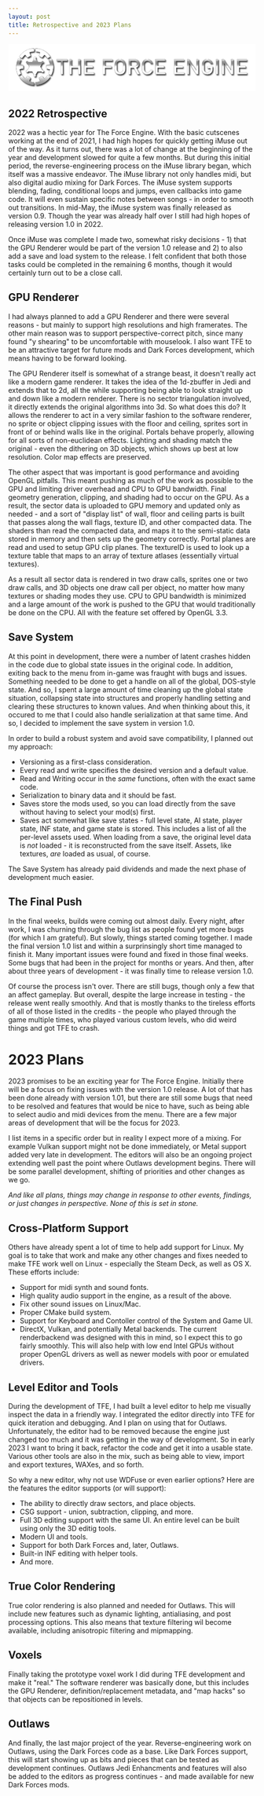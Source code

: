```yaml
---
layout: post
title: Retrospective and 2023 Plans
---
```

<img src="https://github.com/TheForceEngine/TheForceEngine.github.io/blob/master/images/TransparentLogo.png?raw=true" alt="Logo" class="inline"/>

## 2022 Retrospective
2022 was a hectic year for The Force Engine. With the basic cutscenes working at the end of 2021, I had high hopes for quickly getting iMuse out of the way. As it turns out, there was a lot of change at the beginning of the year and development slowed for quite a few months. But during this initial period, the reverse-engineering process on the iMuse library began, which itself was a massive endeavor. The iMuse library not only handles midi, but also digital audio mixing for Dark Forces. The iMuse system supports blending, fading, conditional loops and jumps, even callbacks into game code. It will even sustain specific notes between songs - in order to smooth out transitions. In mid-May, the iMuse system was finally released as version 0.9. Though the year was already half over I still had high hopes of releasing version 1.0 in 2022.

Once iMuse was complete I made two, somewhat risky decisions - 1) that the GPU Renderer would be part of the version 1.0 release and 2) to also add a save and load system to the release. I felt confident that both those tasks could be completed in the remaining 6 months, though it would certainly turn out to be a close call.

## GPU Renderer
I had always planned to add a GPU Renderer and there were several reasons - but mainly to support high resolutions and high framerates. The other main reason was to support perspective-correct pitch, since many found "y shearing" to be uncomfortable with mouselook. I also want TFE to be an attractive target for future mods and Dark Forces development, which means having to be forward looking.

The GPU Renderer itself is somewhat of a strange beast, it doesn't really act like a modern game renderer. It takes the idea of the 1d-zbuffer in Jedi and extends that to 2d, all the while supporting being able to look straight up and down like a modern renderer. There is no sector triangulation involved, it directly extends the original algorithms into 3d. So what does this do? It allows the renderer to act in a very similar fashion to the software renderer, no sprite or object clipping issues with the floor and ceiling, sprites sort in front of or behind walls like in the original. Portals behave properly, allowing for all sorts of non-euclidean effects. Lighting and shading match the original - even the dithering on 3D objects, which shows up best at low resolution. Color map effects are preserved.

The other aspect that was important is good performance and avoiding OpenGL pitfalls. This meant pushing as much of the work as possible to the GPU and limiting driver overhead and CPU to GPU bandwidth. Final geometry generation, clipping, and shading had to occur on the GPU. As a result, the sector data is uploaded to GPU memory and updated only as needed - and a sort of "display list" of wall, floor and ceiling parts is built that passes along the wall flags, texture ID, and other compacted data. The shaders than read the compacted data, and maps it to the semi-static data stored in memory and then sets up the geometry correctly. Portal planes are read and used to setup GPU clip planes. The textureID is used to look up a texture table that maps to an array of texture atlases (essentially virtual textures).

As a result all sector data is rendered in two draw calls, sprites one or two draw calls, and 3D objects one draw call per object, no matter how many textures or shading modes they use. CPU to GPU bandwidth is minimized and a large amount of the work is pushed to the GPU that would traditionally be done on the CPU. All with the feature set offered by OpenGL 3.3.

## Save System
At this point in development, there were a number of latent crashes hidden in the code due to global state issues in the original code. In addition, exiting back to the menu from in-game was fraught with bugs and issues. Something needed to be done to get a handle on all of the global, DOS-style state. And so, I spent a large amount of time cleaning up the global state situation, collapsing state into structures and properly handling setting and clearing these structures to known values. And when thinking about this, it occured to me that I could also handle serialization at that same time. And so, I decided to implement the save system in version 1.0.

In order to build a robust system and avoid save compatibility, I planned out my approach:
* Versioning as a first-class consideration.
* Every read and write specifies the desired version and a default value.
* Read and Writing occur in the *same* functions, often with the exact same code.
* Serialization to binary data and it should be fast.
* Saves store the mods used, so you can load directly from the save without having to select your mod(s) first.
* Saves act somewhat like save states - full level state, AI state, player state, INF state, and game state is stored. This includes a list of all the per-level assets used. When loading from a save, the original level data is *not* loaded - it is reconstructed from the save itself. Assets, like textures, *are* loaded as usual, of course.

The Save System has already paid dividends and made the next phase of development much easier.

## The Final Push
In the final weeks, builds were coming out almost daily. Every night, after work, I was churning through the bug list as people found yet more bugs (for which I am grateful). But slowly, things started coming together. I made the final version 1.0 list and within a surprinsingly short time managed to finish it. Many important issues were found and fixed in those final weeks. Some bugs that had been in the project for months or years. And then, after about three years of development - it was finally time to release version 1.0.

Of course the process isn't over. There are still bugs, though only a few that an affect gameplay. But overall, despite the large increase in testing - the release went really smoothly. And that is mostly thanks to the tireless efforts of all of those listed in the credits - the people who played through the game multiple times, who played various custom levels, who did weird things and got TFE to crash.

# 2023 Plans
2023 promises to be an exciting year for The Force Engine. Initially there will be a focus on fixing issues with the version 1.0 release. A lot of that has been done already with version 1.01, but there are still some bugs that need to be resolved and features that would be nice to have, such as being able to select audio and midi devices from the menu. There are a few major areas of development that will be the focus for 2023.

I list items in a specific order but in reality I expect more of a mixing. For example Vulkan support might not be done immediately, or Metal support added very late in development. The editors will also be an ongoing project extending well past the point where Outlaws development begins. There will be some parallel development, shifting of priorities and other changes as we go.

*And like all plans, things may change in response to other events, findings, or just changes in perspective. None of this is set in stone.*

## Cross-Platform Support
Others have already spent a lot of time to help add support for Linux. My goal is to take that work and make any other changes and fixes needed to make TFE work well on Linux - especially the Steam Deck, as well as OS X. These efforts include:

* Support for midi synth and sound fonts.
* High quality audio support in the engine, as a result of the above.
* Fix other sound issues on Linux/Mac.
* Proper CMake build system.
* Support for Keyboard and Contoller control of the System and Game UI.
* DirectX, Vulkan, and potentially Metal backends. The current renderbackend was designed with this in mind, so I expect this to go fairly smoothly. This will also help with low end Intel GPUs without proper OpenGL drivers as well as newer models with poor or emulated drivers.

## Level Editor and Tools
During the development of TFE, I had built a level editor to help me visually inspect the data in a friendly way. I integrated the editor directly into TFE for quick iteration and debugging. And I plan on using that for Outlaws. Unfortunately, the editor had to be removed because the engine just changed too much and it was getting in the way of development. So in early 2023 I want to bring it back, refactor the code and get it into a usable state. Various other tools are also in the mix, such as being able to view, import and export textures, WAXes, and so forth.

So why a new editor, why not use WDFuse or even earlier options? Here are the features the editor supports (or will support):
* The ability to directly draw sectors, and place objects.
* CSG support - union, subtraction, clipping, and more.
* Full 3D editing support with the same UI. An entire level can be built using only the 3D editig tools.
* Modern UI and tools.
* Support for both Dark Forces and, later, Outlaws.
* Built-in INF editing with helper tools.
* And more.

## True Color Rendering
True color rendering is also planned and needed for Outlaws. This will include new features such as dynamic lighting, antialiasing, and post processing options. This also means that texture filtering wil become available, including anisotropic filtering and mipmapping.

## Voxels
Finally taking the prototype voxel work I did during TFE development and make it "real." The software renderer was basically done, but this includes the GPU Renderer, definition/replacement metadata, and "map hacks" so that objects can be repositioned in levels.

## Outlaws
And finally, the last major project of the year. Reverse-engineering work on Outlaws, using the Dark Forces code as a base. Like Dark Forces support, this will start showing up as bits and pieces that can be tested as development continues. Outlaws Jedi Enhancments and features will also be added to the editors as progress continues - and made available for new Dark Forces mods.
